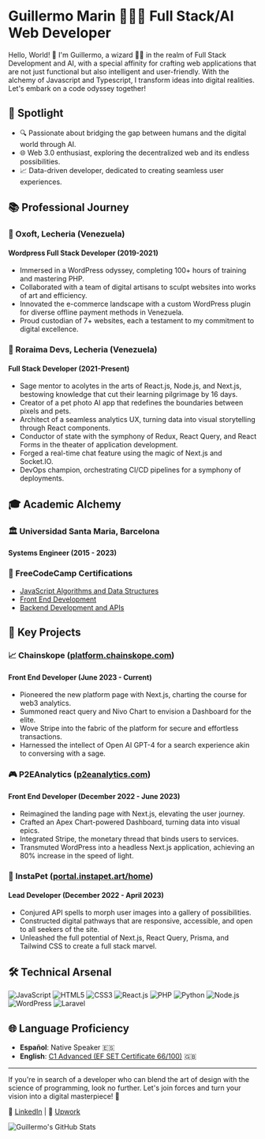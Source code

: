 # Guillermo Marin 🚀👨‍💻 Full Stack/AI Web Developer

Hello, World! 👋 I'm Guillermo, a wizard 🧙‍♂️ in the realm of Full Stack Development and AI, with a special affinity for crafting web applications that are not just functional but also intelligent and user-friendly. With the alchemy of Javascript and Typescript, I transform ideas into digital realities. Let's embark on a code odyssey together!

## 🌟 Spotlight

- 🔍 Passionate about bridging the gap between humans and the digital world through AI.
- 🌐 Web 3.0 enthusiast, exploring the decentralized web and its endless possibilities.
- 📈 Data-driven developer, dedicated to creating seamless user experiences.

## 📚 Professional Journey

### 🧱 Oxoft, Lecheria (Venezuela)
#### Wordpress Full Stack Developer (2019-2021)
- Immersed in a WordPress odyssey, completing 100+ hours of training and mastering PHP.
- Collaborated with a team of digital artisans to sculpt websites into works of art and efficiency.
- Innovated the e-commerce landscape with a custom WordPress plugin for diverse offline payment methods in Venezuela.
- Proud custodian of 7+ websites, each a testament to my commitment to digital excellence.

### 🚀 Roraima Devs, Lecheria (Venezuela)
#### Full Stack Developer (2021-Present)
- Sage mentor to acolytes in the arts of React.js, Node.js, and Next.js, bestowing knowledge that cut their learning pilgrimage by 16 days.
- Creator of a pet photo AI app that redefines the boundaries between pixels and pets.
- Architect of a seamless analytics UX, turning data into visual storytelling through React components.
- Conductor of state with the symphony of Redux, React Query, and React Forms in the theater of application development.
- Forged a real-time chat feature using the magic of Next.js and Socket.IO.
- DevOps champion, orchestrating CI/CD pipelines for a symphony of deployments.

## 🎓 Academic Alchemy

### 🏛 Universidad Santa Maria, Barcelona
#### Systems Engineer (2015 - 2023)

### 🏅 FreeCodeCamp Certifications
- [JavaScript Algorithms and Data Structures](https://www.freecodecamp.org/certification/guillermosrcipt/javascript-algorithms-and-data-structures)
- [Front End Development](https://www.freecodecamp.org/certification/guillermosrcipt/javascript-algorithms-and-data-structures)
- [Backend Development and APIs](https://www.freecodecamp.org/certification/guillermosrcipt/javascript-algorithms-and-data-structures)

## 💼 Key Projects

### 📈 Chainskope ([platform.chainskope.com](https://platform.chainskope.com/))
#### Front End Developer (June 2023 - Current)
- Pioneered the new platform page with Next.js, charting the course for web3 analytics.
- Summoned react query and Nivo Chart to envision a Dashboard for the elite.
- Wove Stripe into the fabric of the platform for secure and effortless transactions.
- Harnessed the intellect of Open AI GPT-4 for a search experience akin to conversing with a sage.

### 🎮 P2EAnalytics ([p2eanalytics.com](https://p2eanalytics.com/))
#### Front End Developer (December 2022 - June 2023)
- Reimagined the landing page with Next.js, elevating the user journey.
- Crafted an Apex Chart-powered Dashboard, turning data into visual epics.
- Integrated Stripe, the monetary thread that binds users to services.
- Transmuted WordPress into a headless Next.js application, achieving an 80% increase in the speed of light.

### 🐾 InstaPet ([portal.instapet.art/home](https://portal.instapet.art/home))
#### Lead Developer (December 2022 - April 2023)
- Conjured API spells to morph user images into a gallery of possibilities.
- Constructed digital pathways that are responsive, accessible, and open to all seekers of the site.
- Unleashed the full potential of Next.js, React Query, Prisma, and Tailwind CSS to create a full stack marvel.

## 🛠 Technical Arsenal

![JavaScript](https://img.shields.io/badge/-JavaScript-F7DF1E?style=for-the-badge&logo=javascript&logoColor=black)
![HTML5](https://img.shields.io/badge/-HTML5-E34F26?style=for-the-badge&logo=html5&logoColor=white)
![CSS3](https://img.shields.io/badge/-CSS3-1572B6?style=for-the-badge&logo=css3)
![React.js](https://img.shields.io/badge/-React.js-61DAFB?style=for-the-badge&logo=react&logoColor=black)
![PHP](https://img.shields.io/badge/-PHP-777BB4?style=for-the-badge&logo=php&logoColor=white)
![Python](https://img.shields.io/badge/-Python-3776AB?style=for-the-badge&logo=python&logoColor=white)
![Node.js](https://img.shields.io/badge/-Node.js-339933?style=for-the-badge&logo=node.js&logoColor=white)
![WordPress](https://img.shields.io/badge/-WordPress-21759B?style=for-the-badge&logo=wordpress&logoColor=white)
![Laravel](https://img.shields.io/badge/-Laravel-FF2D20?style=for-the-badge&logo=laravel&logoColor=white)

## 🌐 Language Proficiency

- **Español**: Native Speaker 🇪🇸
- **English**: [C1 Advanced (EF SET Certificate 66/100)](https://www.efset.org/cert/WWsHim) 🇬🇧

---

If you're in search of a developer who can blend the art of design with the science of programming, look no further. Let's join forces and turn your vision into a digital masterpiece! 🌟

🔗 [LinkedIn](https://www.linkedin.com/in/guillermo-marin-dev/) | 🔗 [Upwork](https://www.upwork.com/freelancers/~01608584c4871fe695)

![Guillermo's GitHub Stats](https://github-readme-stats.vercel.app/api?username=guillermoscript&show_icons=true&theme=radical)
